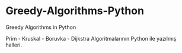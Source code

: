 # Greedy-Algorithms-Python
Greedy Algorithms in Python

Prim - Kruskal - Boruvka - Dijkstra Algoritmalarının Python ile yazılmış halleri.
